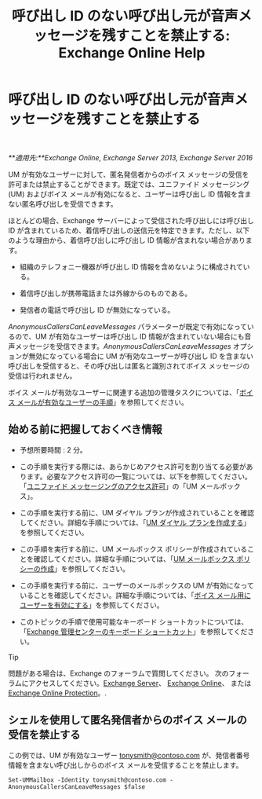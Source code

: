 ﻿---
title: '呼び出し ID のない呼び出し元が音声メッセージを残すことを禁止する: Exchange Online Help'
TOCTitle: 呼び出し ID のない呼び出し元が音声メッセージを残すことを禁止する
ms:assetid: dd5dad32-2f69-4bf4-8ff0-545c413d395a
ms:mtpsurl: https://technet.microsoft.com/ja-jp/library/JJ673571(v=EXCHG.150)
ms:contentKeyID: 49896516
ms.date: 05/22/2018
mtps_version: v=EXCHG.150
ms.translationtype: HT
---

# 呼び出し ID のない呼び出し元が音声メッセージを残すことを禁止する

 

_**適用先:**Exchange Online, Exchange Server 2013, Exchange Server 2016_

UM が有効なユーザーに対して、匿名発信者からのボイス メッセージの受信を許可または禁止することができます。既定では、ユニファイド メッセージング (UM) およびボイス メールが有効になると、ユーザーは呼び出し ID 情報を含まない匿名呼び出しを受信できます。

ほとんどの場合、Exchange サーバーによって受信された呼び出しには呼び出し ID が含まれているため、着信呼び出しの送信元を特定できます。ただし、以下のような理由から、着信呼び出しに呼び出し ID 情報が含まれない場合があります。

  - 組織のテレフォニー機器が呼び出し ID 情報を含めないように構成されている。

  - 着信呼び出しが携帯電話または外線からのものである。

  - 発信者の電話で呼び出し ID が無効になっている。

*AnonymousCallersCanLeaveMessages* パラメーターが既定で有効になっているので、UM が有効なユーザーは呼び出し ID 情報が含まれていない場合にも音声メッセージを受信できます。*AnonymousCallersCanLeaveMessages* オプションが無効になっている場合に UM が有効なユーザーが呼び出し ID を含まない呼び出しを受信すると、その呼び出しは匿名と識別されてボイス メッセージの受信は行われません。

ボイス メールが有効なユーザーに関連する追加の管理タスクについては、「[ボイス メールが有効なユーザーの手順](voice-mail-enabled-user-procedures-exchange-2013-help.md)」を参照してください。

## 始める前に把握しておくべき情報

  - 予想所要時間 : 2 分。

  - この手順を実行する際には、あらかじめアクセス許可を割り当てる必要があります。必要なアクセス許可の一覧については、以下を参照してください。「[ユニファイド メッセージングのアクセス許可](unified-messaging-permissions-exchange-2013-help.md)」の「UM メールボックス」。

  - この手順を実行する前に、UM ダイヤル プランが作成されていることを確認してください。詳細な手順については、「[UM ダイヤル プランを作成する](create-a-um-dial-plan-exchange-2013-help.md)」を参照してください。

  - この手順を実行する前に、UM メールボックス ポリシーが作成されていることを確認してください。詳細な手順については、「[UM メールボックス ポリシーの作成](create-a-um-mailbox-policy-exchange-2013-help.md)」を参照してください。

  - この手順を実行する前に、ユーザーのメールボックスの UM が有効になっていることを確認してください。詳細な手順については、「[ボイス メール用にユーザーを有効にする](enable-a-user-for-voice-mail-exchange-2013-help.md)」を参照してください。

  - このトピックの手順で使用可能なキーボード ショートカットについては、「[Exchange 管理センターのキーボード ショートカット](keyboard-shortcuts-in-the-exchange-admin-center-exchange-online-protection-help.md)」を参照してください。


> [!TIP]
> 問題がある場合は、Exchange のフォーラムで質問してください。 次のフォーラムにアクセスしてください。<A href="https://go.microsoft.com/fwlink/p/?linkid=60612">Exchange Server</A>、 <A href="https://go.microsoft.com/fwlink/p/?linkid=267542">Exchange Online</A>、 または <A href="https://go.microsoft.com/fwlink/p/?linkid=285351">Exchange Online Protection</A>。.



## シェルを使用して匿名発信者からのボイス メールの受信を禁止する

この例では、UM が有効なユーザー tonysmith@contoso.com が、発信者番号情報を含まない呼び出しからのボイス メールを受信することを禁止します。

    Set-UMMailbox -Identity tonysmith@contoso.com -AnonymousCallersCanLeaveMessages $false

